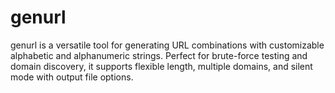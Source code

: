 # genurl
genurl is a versatile tool for generating URL combinations with customizable alphabetic and alphanumeric strings. Perfect for brute-force testing and domain discovery, it supports flexible length, multiple domains, and silent mode with output file options.

